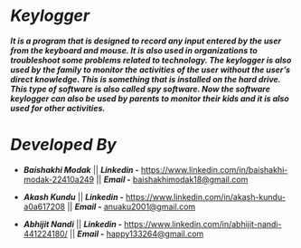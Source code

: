 # ***Keylogger***
***It is a program that is designed to record any input entered by the user from the keyboard and mouse. It is also used in organizations to troubleshoot some problems related to technology. The keylogger is also used by the family to monitor the activities of the user without the user’s direct knowledge. This is something that is installed on the hard drive. This type of software is also called spy software. Now the software keylogger can also be used by parents to monitor their kids and it is also used for other activities.***

# ***Developed By*** 
- ***Baishakhi Modak*** || ***Linkedin -*** https://www.linkedin.com/in/baishakhi-modak-22410a249 || ***Email -*** baishakhimodak18@gmail.com
* ***Akash Kundu*** || ***Linkedin -*** https://www.linkedin.com/in/akash-kundu-a0a617208 || ***Email -*** anuaku2001@gmail.com
+ ***Abhijit Nandi*** || ***Linkedin -*** https://www.linkedin.com/in/abhijit-nandi-441224180/ || ***Email -*** happy133264@gmail.com



